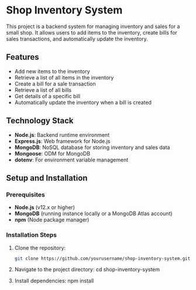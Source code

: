 # Shop Inventory System

This project is a backend system for managing inventory and sales for a small shop. It allows users to add items to the inventory, create bills for sales transactions, and automatically update the inventory.

## Features

- Add new items to the inventory
- Retrieve a list of all items in the inventory
- Create a bill for a sale transaction
- Retrieve a list of all bills
- Get details of a specific bill
- Automatically update the inventory when a bill is created

## Technology Stack

- **Node.js**: Backend runtime environment
- **Express.js**: Web framework for Node.js
- **MongoDB**: NoSQL database for storing inventory and sales data
- **Mongoose**: ODM for MongoDB
- **dotenv**: For environment variable management

## Setup and Installation

### Prerequisites

- **Node.js** (v12.x or higher)
- **MongoDB** (running instance locally or a MongoDB Atlas account)
- **npm** (Node package manager)

### Installation Steps

1. Clone the repository:
   ```bash
   git clone https://github.com/yourusername/shop-inventory-system.git

2. Navigate to the project directory:
    cd shop-inventory-system

3. Install dependencies:
    npm install

